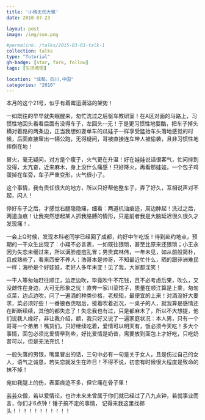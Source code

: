 ```yaml
---
title: '小残无伤大雅'
date: 2010-07-23

layout: post
image: /img/sun.png

#permalink: /talks/2015-03-01-talk-1
collection: talks
type: "Tutorial"
gh-badge: [star, fork, follow]
tags: [生活感悟]

location: "成都，四川,中国"
categories: "2010"
---
```


本月的这个21号，似乎有着霉运满溢的架势！

一如既往的早早就失眠醒来，匆忙洗过之后驱车教研室！在A区对面的马路上，习惯性地回头看看后面有没得车子，左回头--无！于是更习惯性地耍酷，把车子掉头横对着路的两条边，正当我想如耍单车的瓜娃子一样享受猛抬车头落地感觉的时候，后面直接窜出一辆公跑，无得疑问，哥被直接连车带人被偷袭，且非习惯性地摔倒在地！

冒火，毫无疑问，对方是个瘦子，火气更在升温！好在娃娃说话很客气，忙问摔到没得，太亢奋，近来麻木，身上没什么痛感！只好降火，再看那娃娃，一个包子鸡蛋掉在车旁，车子严重变形，火气很小了。

这个事情，我有责任很大的地方，所以只好帮他整车子，弄了好久，互相说声对不起，闪人！

停好车子之后，才感觉右腿隐隐痛，细看：两道机油痕迹，周边肿起！洗过之后，两道血痕！让我突然想起某人抓我胳膊的情形，只是前者我是大脑延迟很久很久才发现痛！、

一会上Q时候，发现本科老同学已经回了成都，约好中午吃饭！待到赴约地点，预期的一干众生出现了：小翔不必言表，一如既往猥琐，甚至比原来还猥琐；小王永因为失恋未缓过来，所以满脸痘痘乱冒；男贵宾林伟，一年未见，如从前般简朴，且成熟些了，看来西安不养人；浩哥本是帅哥，不知最近忙什么，晒的跟非洲难民一样；海桥是个好娃娃，老好人多年未变！见了我，大家都淫笑！

一干人等匆匆赶往顺江，边走边吹，毕竟吹牛不花钱，且不必考虑后果，吹么，又没雌性在身边，大可无形象之忧！直奔一家川菜馆子，质量在顺江算是上乘，匆匆点菜，边点边吹，问了一遍酒的种类价格，老规矩，最便宜的上来！对酒没好大要求，菜必须好些！一番狼吞虎咽后，接着吹着近况，一桌子的人，就我算是感情还在断断续续，其他的都失恋了！失恋我也有过，只是都麻木了，所以不大想提，他们说我人缘好，非让我介绍，额，我只好又说了一遍家庭状况：本人男，只有一个哥哥一个弟弟！嘴货们，只好继续吃着，爱情可以明天有，饭必须今天吃！多大个事情，面包必须比爱情早到些，好比爱情是奶昔，需要放到面包上才好吃，只吃奶昔可以，但是无法充饥！

一般失落的男银，嘴里冒出的话，三句中必有一句是关于女人，且是伤过自己的女人，语气之诚恳，若失恋就发生在昨日！不得不说，初恋有时候很大程度是致命的抹不掉！

宛如我腿上的伤，表面痕迹不多，但它痛在骨子里！

芸芸众僧，若以爱情论，也许未来未曾属于你们就已经过了八九点钟，若就事业而言，你们才6点钟！锤子搞不定的事情，     记得来我这里找榔头！！！！！！！！！！！
<br>
<br>
